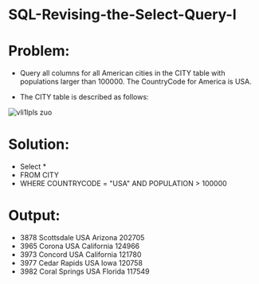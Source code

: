 # SQL-Revising-the-Select-Query-I

# Problem:
- Query all columns for all American cities in the CITY table with populations larger than 100000. The CountryCode for America is USA.

- The CITY table is described as follows:

![vli1lpls zuo](https://github.com/MarcvWaes/practice-SQL---1/assets/120553175/240d70cc-0219-438f-9769-4aba84526991)

# Solution:
- Select *
- FROM CITY
- WHERE COUNTRYCODE = "USA" AND POPULATION > 100000

# Output:
- 3878 Scottsdale USA Arizona 202705
- 3965 Corona USA California 124966
- 3973 Concord USA California 121780
- 3977 Cedar Rapids USA Iowa 120758
- 3982 Coral Springs USA Florida 117549
